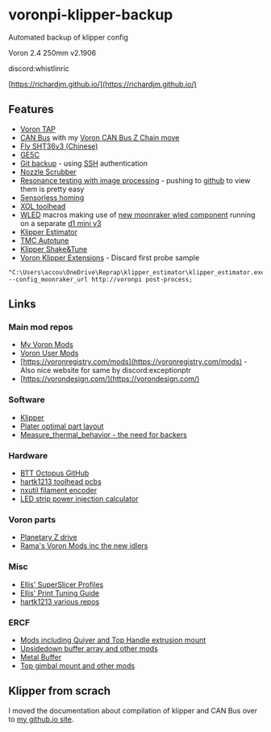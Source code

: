 # voronpi-klipper-backup

Automated backup of klipper config

Voron 2.4 250mm v2.1906

discord:whistlinric

[https://richardjm.github.io/](https://richardjm.github.io/)

## Features

- [Voron TAP](https://github.com/VoronDesign/Voron-Tap)
- [CAN Bus](https://canbus.esoterical.online/) with my [Voron CAN Bus Z Chain move](https://www.printables.com/model/279739-voron-can-bus-z-chain-move)
- [Fly SHT36v3 (Chinese)](https://mellow.klipper.cn/#/board/fly_sht36_v3/README)
- [GE5C](https://github.com/VoronDesign/VoronUsers/tree/master/printer_mods/hartk1213/Voron2.4_GE5C)
- [Git backup](https://github.com/th33xitus/kiauh/wiki/How-to-autocommit-config-changes-to-github%3F) - using [SSH](https://docs.github.com/en/authentication/connecting-to-github-with-ssh) authentication
- [Nozzle Scrubber](https://github.com/VoronDesign/VoronUsers/tree/master/printer_mods/edwardyeeks/Decontaminator_Purge_Bucket_&_Nozzle_Scrubber)
- [Resonance testing with image processing](https://www.klipper3d.org/Measuring_Resonances.html) - pushing to [github](resonances) to view them is pretty easy
- [Sensorless homing](https://docs.vorondesign.com/community/howto/clee/sensorless_xy_homing.html)
- [XOL toolhead](https://github.com/Armchair-Heavy-Industries/Xol-Toolhead)
- [WLED](https://kno.wled.ge/) macros making use of [new moonraker wled component](https://moonraker.readthedocs.io/en/latest/configuration/#wled) running on a separate [d1 mini v3](https://www.aliexpress.com/item/32651747570.html)
- [Klipper Estimator](https://github.com/Annex-Engineering/klipper_estimator)
- [TMC Autotune](https://github.com/andrewmcgr/klipper_tmc_autotune)
- [Klipper Shake&Tune](https://github.com/Frix-x/klippain-shaketune)
- [Voron Klipper Extensions](https://github.com/voidtrance/voron-klipper-extensions) - Discard first probe sample

```text
"C:\Users\accou\OneDrive\Reprap\klipper_estimator\klipper_estimator.exe" --config_moonraker_url http://voronpi post-process;
```

## Links

### Main mod repos

- [My Voron Mods](https://github.com/richardjm/voron-parts)
- [Voron User Mods](https://github.com/VoronDesign/VoronUsers/tree/master/printer_mods)  
- [https://voronregistry.com/mods](https://voronregistry.com/mods) - Also nice website for same by discord:exceptionptr  
- [https://vorondesign.com/](https://vorondesign.com/)  

### Software

- [Klipper](https://www.klipper3d.org/)
- [Plater optimal part layout](https://github.com/Rhoban/Plater)
- [Measure_thermal_behavior - the need for backers](https://github.com/tanaes/measure_thermal_behavior)

### Hardware

- [BTT Octopus GitHub](https://github.com/bigtreetech/BIGTREETECH-OCTOPUS-V1.0)
- [hartk1213 toolhead pcbs](https://github.com/VoronDesign/Voron-Hardware/tree/master/Afterburner_Toolhead_PCB)
- [nxutil filament encoder](https://github.com/nexx/nxencoder-util)
- [LED strip power injection calculator](http://spikerlights.com/calcpower.aspx)

### Voron parts

- [Planetary Z drive](https://github.com/CarlosRodriguess/Galileo-Z_Modify)
- [Rama's Voron Mods inc the new idlers](https://github.com/Ramalama2/Voron-2-Mods)

### Misc

- [Ellis' SuperSlicer Profiles](https://github.com/AndrewEllis93/Ellis-SuperSlicer-Profiles)
- [Ellis' Print Tuning Guide](https://ellis3dp.com/Print-Tuning-Guide/)
- [hartk1213 various repos](https://github.com/hartk1213)

### ERCF

- [Mods including Quiver and Top Handle extrusion mount](https://github.com/SkiBikePrint/ERCF_Mods)
- [Upsidedown buffer array and other mods](https://github.com/geoffrey-young/3D-Printing/tree/main/models/voron/ercf)
- [Metal Buffer](https://github.com/sloscotty/Metal-Buffer)
- [Top gimbal mount and other mods](https://github.com/DeBau/VoronMods)

## Klipper from scrach

I moved the documentation about compilation of klipper and CAN Bus
over to [my github.io site](https://richardjm.github.io/3d-printing/klipper-from-scratch).
